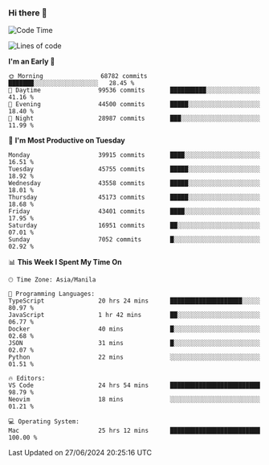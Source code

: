 ### Hi there 👋

<!--START_SECTION:waka-->
![Code Time](http://img.shields.io/badge/Code%20Time-5%2C303%20hrs%2055%20mins-blue)

![Lines of code](https://img.shields.io/badge/From%20Hello%20World%20I%27ve%20Written-112.8%20million%20lines%20of%20code-blue)

**I'm an Early 🐤** 

```text
🌞 Morning                68782 commits       ███████░░░░░░░░░░░░░░░░░░   28.45 % 
🌆 Daytime                99536 commits       ██████████░░░░░░░░░░░░░░░   41.16 % 
🌃 Evening                44500 commits       █████░░░░░░░░░░░░░░░░░░░░   18.40 % 
🌙 Night                  28987 commits       ███░░░░░░░░░░░░░░░░░░░░░░   11.99 % 
```
📅 **I'm Most Productive on Tuesday** 

```text
Monday                   39915 commits       ████░░░░░░░░░░░░░░░░░░░░░   16.51 % 
Tuesday                  45755 commits       █████░░░░░░░░░░░░░░░░░░░░   18.92 % 
Wednesday                43558 commits       █████░░░░░░░░░░░░░░░░░░░░   18.01 % 
Thursday                 45173 commits       █████░░░░░░░░░░░░░░░░░░░░   18.68 % 
Friday                   43401 commits       ████░░░░░░░░░░░░░░░░░░░░░   17.95 % 
Saturday                 16951 commits       ██░░░░░░░░░░░░░░░░░░░░░░░   07.01 % 
Sunday                   7052 commits        █░░░░░░░░░░░░░░░░░░░░░░░░   02.92 % 
```


📊 **This Week I Spent My Time On** 

```text
🕑︎ Time Zone: Asia/Manila

💬 Programming Languages: 
TypeScript               20 hrs 24 mins      ████████████████████░░░░░   80.97 % 
JavaScript               1 hr 42 mins        ██░░░░░░░░░░░░░░░░░░░░░░░   06.77 % 
Docker                   40 mins             █░░░░░░░░░░░░░░░░░░░░░░░░   02.68 % 
JSON                     31 mins             █░░░░░░░░░░░░░░░░░░░░░░░░   02.07 % 
Python                   22 mins             ░░░░░░░░░░░░░░░░░░░░░░░░░   01.51 % 

🔥 Editors: 
VS Code                  24 hrs 54 mins      █████████████████████████   98.79 % 
Neovim                   18 mins             ░░░░░░░░░░░░░░░░░░░░░░░░░   01.21 % 

💻 Operating System: 
Mac                      25 hrs 12 mins      █████████████████████████   100.00 % 
```


 Last Updated on 27/06/2024 20:25:16 UTC
<!--END_SECTION:waka-->


<!--
**rad182/rad182** is a ✨ _special_ ✨ repository because its `README.md` (this file) appears on your GitHub profile.

Here are some ideas to get you started:

- 🔭 I’m currently working on ...
- 🌱 I’m currently learning ...
- 👯 I’m looking to collaborate on ...
- 🤔 I’m looking for help with ...
- 💬 Ask me about ...
- 📫 How to reach me: ...
- 😄 Pronouns: ...
- ⚡ Fun fact: ...
-->
